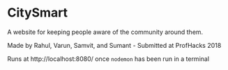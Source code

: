 # CitySmart

A website for keeping people aware of the community around them.

Made by Rahul, Varun, Samvit, and Sumant - Submitted at ProfHacks 2018

Runs at http://localhost:8080/ once `nodemon` has been run in a terminal
